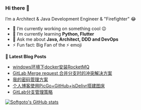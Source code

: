 ### Hi there 👋

I’m a Architect & Java Development Engineer & "Firefighter" 😂

- 🔭  I’m currently working on something cool 😉
- 🌱  I’m currently learning **Python, Flutter**
- 💬  Ask me about **Java, Architect, DDD and DevOps**
- ⚡  Fun fact: Big Fan of the ⚡ emoji

**📝 Latest Blog Posts**
<!-- BLOG-POST-LIST:START -->
- [windows环境下docker安装RocketMQ](https://softgoto.xyz/posts/a45e397c.html)
- [GitLab Merge request 合并分支时的冲突解决方案](https://softgoto.xyz/posts/90c4bd5b.html)
- [我的密码管理方案](https://softgoto.xyz/posts/fb02d6cb.html)
- [个人博客使用PicGo+GitHub+jsDelivr搭建图床](https://softgoto.xyz/posts/e870f798.html)
- [GitLab分支管理策略](https://softgoto.xyz/posts/4f41b14a.html)
<!-- BLOG-POST-LIST:END -->

[![Softgoto's GitHub stats](https://github-readme-stats.vercel.app/api?username=softgoto&show_icons=true&theme=dracula)](https://github.com/anuraghazra/github-readme-stats)
